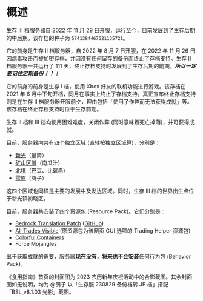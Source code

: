 # 概述

生存 III 档服务器自 2022 年 11 月 29 日开服，运行至今，目前发展到了生存后期的中后期。该存档的种子为 `5741384467521135721`。

它的前身是生存 II 档服务器，自 2022 年 8 月 7 日开服，在 2022 年 11 月 26 日因病毒攻击而被加密存档，并因没有任何留存的备份而终止了存档支持。生存 II 档服务器一共运行了 111 天，终止存档支持时发展到了生存后期的前期。***所以一定要记住定期备份！！！***

它的前身的前身是生存 I 档，使用 Xbox 好友的联机功能进行游戏。该存档在 2021 年 6 月中下旬开档，同月在事实上终止了存档支持。真正宣布终止存档支持则是在生存 II 档服务器开服前夕，理由包括「使用了作弊而无法获得成就」等。该存档在终止存档支持时位于生存前期。

生存 II 档和 III 档均使用困难难度，关闭作弊 (同时意味着死亡掉落)，并可获得成就。

目前，服务器内共有四个独立区域 (直辖按独立区域算)，分别是：

- [新光](%E6%96%B0%E5%85%89%204b3408e46b5b48e8a4ccd8a73697af0a.md)（量筒）
- [矿山区域](%E7%9F%BF%E5%B1%B1%E5%8C%BA%E5%9F%9F%2029c3df11668a443ea5568a09577005d2.md)（南瓜汁）
- [北境](%E5%8C%97%E5%A2%83%20fb68c27bbc914842b76caa885de7a29b.md)（巴豆、比翼鸟）
- [雪原](%E9%9B%AA%E5%8E%9F%20ac4c22d4a3cc4994819a4cbe7b70d9a2.md)（鸽子）

这四个区域也同样是主要的发展中及发达区域。同时，生存 III 档的世界出生点位于新光镇初晓区。

目前，服务器共安装了四个资源包 (Resource Pack)。它们分别是：

- [Bedrock Translation Patch](https://www.mcbbs.net/thread-682370-1-1.html) ([GitHub](https://github.com/ff98sha/mclangcn))
- [All Trades Visible](https://bedrocktweaks.net/resource-packs/) (原资源包为该网页 GUI 选项的 Trading Helper 资源包)
- [Colorful Containers](https://mcpedl.com/colourful-containers-bedrock-pack-1)
- Force Mojangles

出于获取成就的需要，服务器**现在没有，将来也不会安装**任何行为包 (Behavior Pack)。

《食用指南》首页的封面图为 2023 农历新年庆祝活动中的合影截图。其余封面图如无说明，均为 @鸽子 以「生存服 230829 备份档转 JE 档」搭配「BSL_v8.1.03 光影」截图。